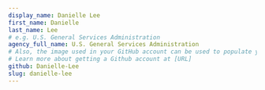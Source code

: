```yaml
---
display_name: Danielle Lee
first_name: Danielle
last_name: Lee
# e.g. U.S. General Services Administration
agency_full_name: U.S. General Services Administration
# Also, the image used in your GitHub account can be used to populate your digital.gov profile photo.
# Learn more about getting a Github account at [URL]
github: Danielle-Lee
slug: danielle-lee
---
```

